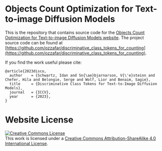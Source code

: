 # Objects Count Optimization for Text-to-image Diffusion Models


This is the repository that contains source code for the [Objects Count Optimization for Text-to-image Diffusion Models website](https://ozzafar.github.io/count_token/). The project source code can be found at  [https://github.com/ozzafar/discriminative_class_tokens_for_counting](https://github.com/ozzafar/discriminative_class_tokens_for_counting).

If you find the work useful please cite:
```
@article{2023disco,
  author    = {Schwartz, Idan and Sn{\ae}bjarnarson, V{\'e}steinn and Chefer, Hila and Belongie, Serge and Wolf, Lior and Benaim, Sagie},
  title     = {Discriminative Class Tokens for Text-to-Image Diffusion Models},
  journal   = {ICCV},
  year      = {2023},
}
```

# Website License
<a rel="license" href="http://creativecommons.org/licenses/by-sa/4.0/"><img alt="Creative Commons License" style="border-width:0" src="https://i.creativecommons.org/l/by-sa/4.0/88x31.png" /></a><br />This work is licensed under a <a rel="license" href="http://creativecommons.org/licenses/by-sa/4.0/">Creative Commons Attribution-ShareAlike 4.0 International License</a>.
